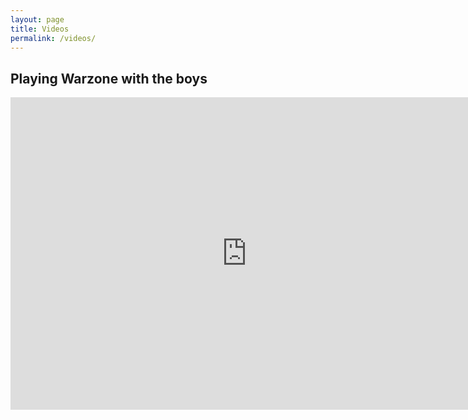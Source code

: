```yaml
---
layout: page
title: Videos
permalink: /videos/
---
```


<h2>Playing Warzone with the boys</h2>

<div class="youtube-embed">
  <iframe width="150%" height="500" src="https://www.youtube.com/embed/LTLxrqreVeU?list=PLbajR3yzOKLXAqO_4rZWIrlCCVwhwY-nK&listType=playlist" frameborder="0" allow="accelerometer; autoplay; clipboard-write; encrypted-media; gyroscope; picture-in-picture" allowfullscreen></iframe>
</div>